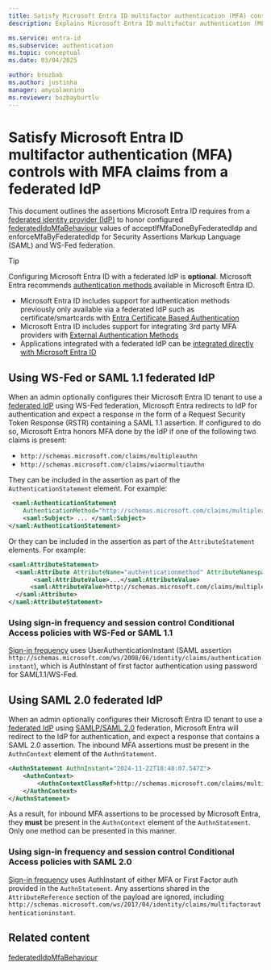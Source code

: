 ```yaml
---
title: Satisfy Microsoft Entra ID multifactor authentication (MFA) controls with MFA claims from a federated IdP
description: Explains Microsoft Entra ID multifactor authentication (MFA) SAML/WSFed assertions.

ms.service: entra-id
ms.subservice: authentication
ms.topic: conceptual
ms.date: 03/04/2025

author: brozbab
ms.author: justinha
manager: amycolannino
ms.reviewer: bozbayburtlu
---
```

# Satisfy Microsoft Entra ID multifactor authentication (MFA) controls with MFA claims from a federated IdP

This document outlines the assertions Microsoft Entra ID requires from a [federated identity provider (IdP)](~/identity/hybrid/connect/whatis-fed.md) to honor configured [federatedIdpMfaBehaviour](/graph/api/domain-post-federationconfiguration#federatedidpmfabehavior-values) values of acceptIfMfaDoneByFederatedIdp and enforceMfaByFederatedIdp for Security Assertions Markup Language (SAML) and WS-Fed federation.

   > [!TIP]
   > Configuring Microsoft Entra ID with a federated IdP is **optional**. Microsoft Entra recommends [authentication methods](~/identity/authentication/concept-authentication-methods.md) available in Microsoft Entra ID.
   > 
   > - Microsoft Entra ID includes support for authentication methods previously only available via a federated IdP such as certificate/smartcards with [Entra Certificate Based Authentication](~/identity/authentication/concept-certificate-based-authentication.md)
   > - Microsoft Entra ID includes support for integrating 3rd party MFA providers with [External Authentication Methods](~/identity/authentication/how-to-authentication-external-method-manage.md) 
   > - Applications integrated with a federated IdP can be [integrated directly with Microsoft Entra ID](/entra/architecture/migration-best-practices)


## Using WS-Fed or SAML 1.1 federated IdP 
When an admin optionally configures their Microsoft Entra ID tenant to use a [federated IdP](~/identity/hybrid/connect/whatis-fed.md) using WS-Fed federation, Microsoft Entra redirects to IdP for authentication and expect a response in the form of a Request Security Token Response (RSTR) containing a SAML 1.1 assertion. If configured to do so, Microsoft Entra honors MFA done by the IdP if one of the following two claims is present:

- `http://schemas.microsoft.com/claims/multipleauthn`
- `http://schemas.microsoft.com/claims/wiaormultiauthn`

They can be included in the assertion as part of the `AuthenticationStatement` element. For example: 

```xml
 <saml:AuthenticationStatement
    AuthenticationMethod="http://schemas.microsoft.com/claims/multipleauthn" ..>
    <saml:Subject> ... </saml:Subject>
</saml:AuthenticationStatement>
```

Or they can be included in the assertion as part of the `AttributeStatement` elements. For example:

```xml
<saml:AttributeStatement>
  <saml:Attribute AttributeName="authenticationmethod" AttributeNamespace="http://schemas.microsoft.com/ws/2008/06/identity/claims">
       <saml:AttributeValue>...</saml:AttributeValue> 
      <saml:AttributeValue>http://schemas.microsoft.com/claims/multipleauthn</saml:AttributeValue>
  </saml:Attribute>
</saml:AttributeStatement>
```

### Using sign-in frequency and session control Conditional Access policies with WS-Fed or SAML 1.1

[Sign-in frequency](~/identity/conditional-access/concept-conditional-access-session.md#sign-in-frequency) uses UserAuthenticationInstant (SAML assertion `http://schemas.microsoft.com/ws/2008/06/identity/claims/authenticationinstant`), which is AuthInstant of first factor authentication using password for SAML1.1/WS-Fed. 

## Using SAML 2.0 federated IdP 

When an admin optionally configures their Microsoft Entra ID tenant to use a [federated IdP](~/identity/hybrid/connect/whatis-fed.md) using [SAMLP/SAML 2.0](~/identity/hybrid/connect/how-to-connect-fed-saml-idp.md) federation, Microsoft Entra will redirect to the IdP for authentication, and expect a response that contains a SAML 2.0 assertion. The inbound MFA assertions must be present in the `AuthnContext` element of the `AuthnStatement`.

```xml
<AuthnStatement AuthnInstant="2024-11-22T18:48:07.547Z">
    <AuthnContext>
        <AuthnContextClassRef>http://schemas.microsoft.com/claims/multipleauthn</AuthnContextClassRef>
    </AuthnContext>
</AuthnStatement>
```

As a result, for inbound MFA assertions to be processed by Microsoft Entra, they **must** be present in the `AuthnContext` element of the `AuthnStatement`. Only one method can be presented in this manner.

### Using sign-in frequency and session control Conditional Access policies with SAML 2.0

[Sign-in frequency](~/identity/conditional-access/concept-conditional-access-session.md#sign-in-frequency) uses AuthInstant of either MFA or First Factor auth provided in the `AuthnStatement`. Any assertions shared in the `AttributeReference` section of the payload are ignored, including `http://schemas.microsoft.com/ws/2017/04/identity/claims/multifactorauthenticationinstant`. 

## Related content

[federatedIdpMfaBehaviour](/graph/api/domain-post-federationconfiguration#federatedidpmfabehavior-values)







